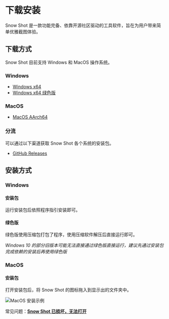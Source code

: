 # 下载安装

Snow Shot 是一款功能完备、依靠开源社区驱动的工具软件，旨在为用户带来简单优雅截图体验。

## 下载方式

Snow Shot 目前支持 Windows 和 MacOS 操作系统。

### Windows

- [Windows x64](https://snowshot.top/setup/Snow%20Shot_windows-x64.exe)
- [Windows x64 绿色版](https://snowshot.top/setup/Snow%20Shot_windows-x64-portable.zip)

### MacOS

- [MacOS AArch64](https://snowshot.top/setup/Snow%20Shot_macos-aarch64.dmg)

### 分流

可以通过以下渠道获取 Snow Shot 各个系统的安装包。

- [GitHub Releases](https://github.com/mg-chao/snow-shot/releases)

## 安装方式

### Windows

#### 安装包

运行安装包后依照程序指引安装即可。

#### 绿色版

绿色版使用压缩包打包了程序，使用压缩软件解压后直接运行即可。

*Windows 10 的部分旧版本可能无法直接通过绿色版直接运行，建议先通过安装包完成依赖的安装后再使用绿色版*

### MacOS

#### 安装包

打开安装包后，将 Snow Shot 的图标拖入到显示出的文件夹中。

![MacOS 安装示例](/docs-imgs/macos-install.webp)

常见问题：**[Snow Shot 已损坏，无法打开](http://localhost:3000/faq/index.html#snow-shot-%E5%B7%B2%E6%8D%9F%E5%9D%8F%E6%97%A0%E6%B3%95%E6%89%93%E5%BC%80)**